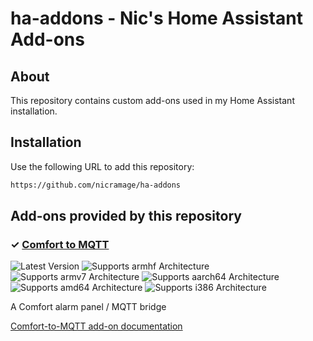 # ha-addons - Nic's Home Assistant Add-ons

## About
This repository contains custom add-ons used in my Home Assistant installation.

## Installation

Use the following URL to add this repository:

```txt
https://github.com/nicramage/ha-addons
```

## Add-ons provided by this repository

### &#10003; [Comfort to MQTT][comfort2mqtt]

![Latest Version][comfort2mqtt-version-shield]
![Supports armhf Architecture][comfort2mqtt-armhf-shield]
![Supports armv7 Architecture][comfort2mqtt-armv7-shield]
![Supports aarch64 Architecture][comfort2mqtt-aarch64-shield]
![Supports amd64 Architecture][comfort2mqtt-amd64-shield]
![Supports i386 Architecture][comfort2mqtt-i386-shield]

A Comfort alarm panel / MQTT bridge

[Comfort-to-MQTT add-on documentation][comfort2mqtt-doc]


[comfort2mqtt]: https://github.com/nicramage/ha-addons/tree/master/comfort2mqtt
[comfort2mqtt-doc]: https://github.com/nicramage/ha-addons/blob/master/comfort2mqtt/DOCS.md
[comfort2mqtt-version-shield]: https://img.shields.io/badge/version-v0.1.8-blue.svg
[comfort2mqtt-aarch64-shield]: https://img.shields.io/badge/aarch64-yes-green.svg
[comfort2mqtt-amd64-shield]: https://img.shields.io/badge/amd64-yes-green.svg
[comfort2mqtt-armhf-shield]: https://img.shields.io/badge/armhf-yes-green.svg
[comfort2mqtt-armv7-shield]: https://img.shields.io/badge/armv7-yes-green.svg
[comfort2mqtt-i386-shield]: https://img.shields.io/badge/i386-yes-green.svg
